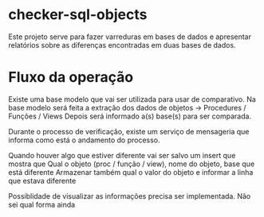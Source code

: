 # checker-sql-objects

Este projeto serve para fazer varreduras em bases de dados e apresentar relatórios sobre as diferenças encontradas em duas bases de dados.

# Fluxo da operação

Existe uma base modelo que vai ser utilizada para usar de comparativo.
Na base modelo será feita a extração dos dados de objetos -> Procedures / Funções / Views
Depois será informado a(s) base(s) para ser comparada.

Durante o processo de verificação, existe um serviço de mensageria que informa como está o andamento do processo.

Quando houver algo que estiver diferente vai ser salvo um insert que mostra que 
Qual o objeto (proc / função / view), nome do objeto, base que está diferente
Armazenar também qual o valor do objeto e informar a linha que estava diferente

Possiblidade de visualizar as informações precisa ser implementada. Não sei qual forma ainda